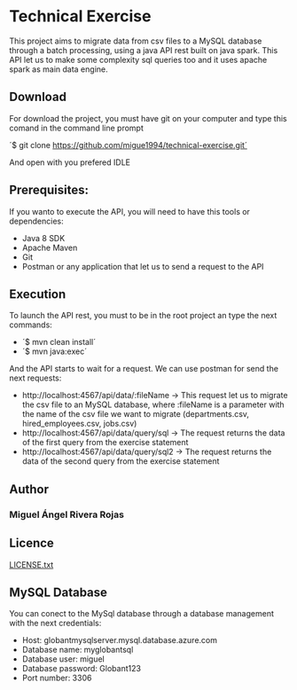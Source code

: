 # Technical Exercise

This project aims to migrate data from csv files to a MySQL database through a batch processing, using a java API rest built on java spark. This API let us to make some complexity sql queries too and it uses apache spark as main data engine.

## Download

For download the project, you must have git on your computer and type this comand in the command line prompt

´$ git clone https://github.com/migue1994/technical-exercise.git´

And open with you prefered IDLE

## Prerequisites:

If you wanto to execute the API, you will need to have this tools or dependencies:

* Java 8 SDK
* Apache Maven
* Git
* Postman or any application that let us to send a request to the API

## Execution

To launch the API rest, you must to be in the root project an type the next commands:

* ´$ mvn clean install´
* ´$ mvn java:exec´

And the API starts to wait for a request. We can use postman for send the next requests:

* http://localhost:4567/api/data/:fileName -> This request let us to migrate the csv file to an MySQL database, where :fileName is a parameter with the name of the csv file we want to migrate (departments.csv, hired_employees.csv, jobs.csv)
* http://localhost:4567/api/data/query/sql -> The request returns the data of the first query from the exercise statement
* http://localhost:4567/api/data/query/sql2 -> The request returns the data of the second query from the exercise statement

## Author

### Miguel Ángel Rivera Rojas

## Licence

[LICENSE.txt](LICENSE.txt)

## MySQL Database

You can conect to the MySql database through a database management with the next credentials:

* Host: globantmysqlserver.mysql.database.azure.com
* Database name: myglobantsql
* Database user: miguel
* Database password: Globant123
* Port number: 3306

